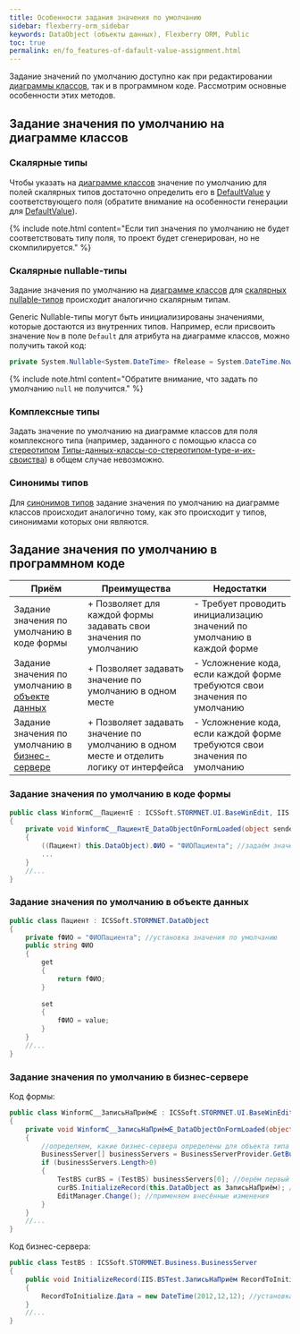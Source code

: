 ```yaml
---
title: Особенности задания значения по умолчанию
sidebar: flexberry-orm_sidebar
keywords: DataObject (объекты данных), Flexberry ORM, Public
toc: true
permalink: en/fo_features-of-dafault-value-assignment.html
---
```


Задание значений по умолчанию доступно как при редактировании [диаграммы классов](fd_class-diagram.html), так и в программном коде. Рассмотрим основные особенности этих методов.

## Задание значения по умолчанию на диаграмме классов

### Скалярные типы

Чтобы указать на [диаграмме классов](fd_class-diagram.html) значение по умолчанию для полей скалярных типов достаточно определить его в [DefaultValue](fo_attributes-class-data.html) у соответствующего поля (обратите внимание на особенности генерации для [DefaultValue](fo_attributes-class-data.html)).

{% include note.html content="Если тип значения по умолчанию не будет соответствовать типу поля, то проект будет сгенерирован, но не скомпилируется." %}

### Cкалярные nullable-типы

Задание значения по умолчанию на [диаграмме классов](fd_class-diagram.html) для [скалярных nullable-типов](fd_nullable-types.html) происходит аналогично скалярным типам.

Generic Nullable-типы могут быть инициализированы значениями, которые достаются из внутренних типов. Например, если присвоить значение `Now` в поле `Default` для атрибута на диаграмме классов, можно получить такой код:

```cs
private System.Nullable<System.DateTime> fRelease = System.DateTime.Now;
```
{% include note.html content="Обратите внимание, что задать по умолчанию `null` не получится." %}

### Комплексные типы

Задать значение по умолчанию на диаграмме классов для поля комплексного типа (например, заданного с помощью класса со [стереотипом](fd_key-concepts.html) [Типы-данных-классы-со-стереотипом-type-и-их-своиства](fd_data-types-properties.html)) в общем случае невозможно.

### Синонимы типов

Для [синонимов типов](fd_typedef.html) задание значения по умолчанию на диаграмме классов происходит аналогично тому, как это происходит у типов, синонимами которых они являются. 

## Задание значения по умолчанию в программном коде

| Приём | Преимущества | Недостатки |
|---|---|---|
| Задание значения по умолчанию в коде формы | + Позволяет для каждой формы задавать свои значения по умолчанию | - Требует проводить инициализацию значений по умолчанию в каждой форме |
| Задание значения по умолчанию в [объекте данных](fo_data-object.html) | + Позволяет задавать значение по умолчанию в одном месте | - Усложнение кода, если каждой форме требуются свои значения по умолчанию |
| Задание значения по умолчанию в [бизнес-сервере](fo_business-servers-wrapper-business-facade.html) | + Позволяет задавать значение по умолчанию в одном месте и отделить логику от интерфейса | - Усложнение кода, если каждой форме требуются свои значения по умолчанию |

### Задание значения по умолчанию в коде формы

```csharp
public class WinformC__ПациентE : ICSSoft.STORMNET.UI.BaseWinEdit, IIS.BSTest.DPDIC__ПациентE
{
	private void WinformC__ПациентE_DataObjectOnFormLoaded(object sender, EventArgs e)
	{
		((Пациент) this.DataObject).ФИО = "ФИОПациента"; //задаём значения по умолчанию
		...
	}
	//...
}
```

### Задание значения по умолчанию в объекте данных

```csharp
public class Пациент : ICSSoft.STORMNET.DataObject
{
	private fФИО = "ФИОПациента"; //установка значения по умолчанию
	public string ФИО 
	{
		get
		{
			return fФИО;
		}
		
		set
		{
			fФИО = value;
		}
	}
	//...
}
```

### Задание значения по умолчанию в бизнес-сервере
Код формы:

```csharp
public class WinformC__ЗаписьНаПриёмE : ICSSoft.STORMNET.UI.BaseWinEdit, IIS.BSTest.DPDIC__ЗаписьНаПриёмE
{
	private void WinformC__ЗаписьНаПриёмE_DataObjectOnFormLoaded(object sender, EventArgs e)
	{
		//определяем, какие бизнес-сервера определены для объекта типа "ЗаписьНаПриём"
		BusinessServer[] businessServers = BusinessServerProvider.GetBusinessServer(typeof(ЗаписьНаПриём), DataServiceObjectEvents.OnAllEvents, DataServiceProvider.DataService);
		if (businessServers.Length>0) 
		{
			TestBS curBS = (TestBS) businessServers[0]; //берём первый и единственный (в данном случае единственный)
			curBS.InitializeRecord(this.DataObject as ЗаписьНаПриём); //задаём значения по умолчанию
			EditManager.Change(); //применяем внесённые изменения
		}
	}
	//...
}
```

Код бизнес-сервера:

```csharp
public class TestBS : ICSSoft.STORMNET.Business.BusinessServer
{
	public void InitializeRecord(IIS.BSTest.ЗаписьНаПриём RecordToInitialize)
	{
		RecordToInitialize.Дата = new DateTime(2012,12,12); //установка значения по умолчанию
	}
	//...
}
```
